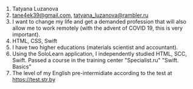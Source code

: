 1. Tatyana Luzanova
2. tane4ek39@gmail.com, tatyana_luzanova@rambler.ru
3. I want to change my life and get a demanded profession that will also allow me to work remotely (with the advent of COVID 19, this is very important).
4. HTML, CSS, Swift
5. I have two higher educations (materials scientist and accountant).
6. Using the SoloLearn application, I independently studied HTML, SCC, Swift. Passed a course in the training center "Specialist.ru" "Swift. Basics"
7. The level of my English pre-intermidiate according to the test at https://test.str.by
